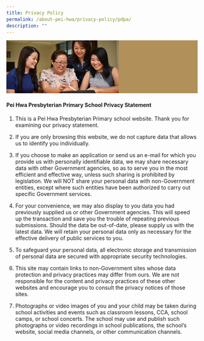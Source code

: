 ```yaml
---
title: Privacy Policy
permalink: /about-pei-hwa/privacy-policy/pdpa/
description: ""
---
```

![](/images/Website%20Banners%20Subpage/948x260%20masterhead%20-%20About%20Pei%20Hwa4.jpg)
#### Pei Hwa Presbyterian Primary School Privacy Statement

  

  

1.  This is a Pei Hwa Presbyterian Primary school website. Thank you for examining our privacy statement.

  

2.  If you are only browsing this website, we do not capture data that allows us to identify you individually.

  

3.  If you choose to make an application or send us an e-mail for which you provide us with personally identifiable data, we may share necessary data with other Government agencies, so as to serve you in the most efficient and effective way, unless such sharing is prohibited by legislation. We will NOT share your personal data with non-Government entities, except where such entities have been authorized to carry out specific Government services.

  

4.  For your convenience, we may also display to you data you had previously supplied us or other Government agencies. This will speed up the transaction and save you the trouble of repeating previous submissions. Should the data be out-of-date, please supply us with the latest data. We will retain your personal data only as necessary for the effective delivery of public services to you.

  

5.  To safeguard your personal data, all electronic storage and transmission of personal data are secured with appropriate security technologies.

  

6.  This site may contain links to non-Government sites whose data protection and privacy practices may differ from ours. We are not responsible for the content and privacy practices of these other websites and encourage you to consult the privacy notices of those sites.

  

7.  Photographs or video images of you and your child may be taken during school activities and events such as classroom lessons, CCA, school camps, or school concerts. The school may use and publish such photographs or video recordings in school publications, the school’s website, social media channels, or other communication channels.